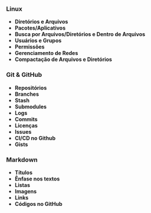 ### Linux
- **Diretórios e Arquivos**
- **Pacotes/Aplicativos**
- **Busca por Arquivos/Diretórios e Dentro de Arquivos**
- **Usuários e Grupos**
- **Permissões**
- **Gerenciamento de Redes**
- **Compactação de Arquivos e Diretórios**

### Git & GitHub
- **Repositórios**
- **Branches**
- **Stash**
- **Submodules**
- **Logs**
- **Commits**
- **Licenças**
- **Issues**
- **CI/CD no Github**
- **Gists**


### Markdown
- **Títulos**
- **Ênfase nos textos**
- **Listas**
- **Imagens**
- **Links**
- **Códigos no GitHub**